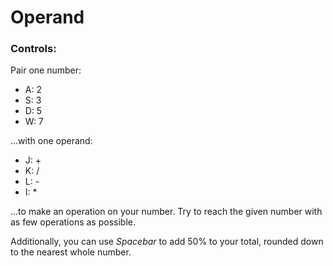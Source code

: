 # Operand
### Controls:
Pair one number:
- A: 2
- S: 3
- D: 5
- W: 7

...with one operand:
- J: +
- K: /
- L: -
- I: *

...to make an operation on your number. Try to reach the given number with as few operations as possible.

Additionally, you can use *Spacebar* to add 50% to your total, rounded down to the nearest whole number.
